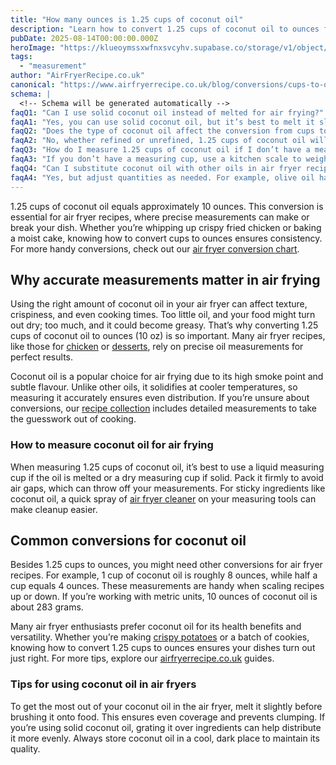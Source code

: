 ```yaml
---
title: "How many ounces is 1.25 cups of coconut oil"
description: "Learn how to convert 1.25 cups of coconut oil to ounces for perfect air fryer recipes every time. Get accurate measurements now!"
pubDate: 2025-08-14T00:00:00.000Z
heroImage: "https://klueoymssxwfnxsvcyhv.supabase.co/storage/v1/object/public/Shmucket/how-many-ounces-is-125-cups-of-coconut-oil.webp"
tags:
  - "measurement"
author: "AirFryerRecipe.co.uk"
canonical: "https://www.airfryerrecipe.co.uk/blog/conversions/cups-to-ounces/how-many-ounces-is-125-cups-of-coconut-oil"
schema: |
  <!-- Schema will be generated automatically -->
faqQ1: "Can I use solid coconut oil instead of melted for air frying?"
faqA1: "Yes, you can use solid coconut oil, but it’s best to melt it slightly for even distribution. Grating solid coconut oil over food works well too, especially for coatings or batters."
faqQ2: "Does the type of coconut oil affect the conversion from cups to ounces?"
faqA2: "No, whether refined or unrefined, 1.25 cups of coconut oil will always equal approximately 10 ounces. The density remains consistent regardless of the type."
faqQ3: "How do I measure 1.25 cups of coconut oil if I don’t have a measuring cup?"
faqA3: "If you don’t have a measuring cup, use a kitchen scale to weigh out 10 ounces. Alternatively, 1.25 cups is equivalent to 20 tablespoons, which can be measured with a tablespoon."
faqQ4: "Can I substitute coconut oil with other oils in air fryer recipes?"
faqA4: "Yes, but adjust quantities as needed. For example, olive oil has a similar density, so 1.25 cups would also be around 10 ounces. Always check smoke points for safe air frying."
---
```

<p>1.25 cups of coconut oil equals approximately 10 ounces. This conversion is essential for air fryer recipes, where precise measurements can make or break your dish. Whether you’re whipping up crispy fried chicken or baking a moist cake, knowing how to convert cups to ounces ensures consistency. For more handy conversions, check out our <a href=https://www.airfryerrecipe.co.uk/air-fryer-conversion-chart>air fryer conversion chart</a>.</p>  

<h2>Why accurate measurements matter in air frying</h2>  
<p>Using the right amount of coconut oil in your air fryer can affect texture, crispiness, and even cooking times. Too little oil, and your food might turn out dry; too much, and it could become greasy. That’s why converting 1.25 cups of coconut oil to ounces (10 oz) is so important. Many air fryer recipes, like those for <a href=https://www.airfryerrecipe.co.uk/recipe-category/chicken>chicken</a> or <a href=https://www.airfryerrecipe.co.uk/recipe-category/dessert>desserts</a>, rely on precise oil measurements for perfect results.</p>  

<p>Coconut oil is a popular choice for air frying due to its high smoke point and subtle flavour. Unlike other oils, it solidifies at cooler temperatures, so measuring it accurately ensures even distribution. If you’re unsure about conversions, our <a href=https://www.airfryerrecipe.co.uk/recipes>recipe collection</a> includes detailed measurements to take the guesswork out of cooking.</p>  

<h3>How to measure coconut oil for air frying</h3>  
<p>When measuring 1.25 cups of coconut oil, it’s best to use a liquid measuring cup if the oil is melted or a dry measuring cup if solid. Pack it firmly to avoid air gaps, which can throw off your measurements. For sticky ingredients like coconut oil, a quick spray of <a href=https://www.airfryerrecipe.co.uk/air-fryer-cleaner>air fryer cleaner</a> on your measuring tools can make cleanup easier.</p>  

<h2>Common conversions for coconut oil</h2>  
<p>Besides 1.25 cups to ounces, you might need other conversions for air fryer recipes. For example, 1 cup of coconut oil is roughly 8 ounces, while half a cup equals 4 ounces. These measurements are handy when scaling recipes up or down. If you’re working with metric units, 10 ounces of coconut oil is about 283 grams.</p>  

<p>Many air fryer enthusiasts prefer coconut oil for its health benefits and versatility. Whether you’re making <a href=https://www.airfryerrecipe.co.uk/recipe-category/potatoes>crispy potatoes</a> or a batch of cookies, knowing how to convert 1.25 cups to ounces ensures your dishes turn out just right. For more tips, explore our <a href=https://www.airfryerrecipe.co.uk>airfryerrecipe.co.uk</a> guides.</p>  

<h3>Tips for using coconut oil in air fryers</h3>  
<p>To get the most out of your coconut oil in the air fryer, melt it slightly before brushing it onto food. This ensures even coverage and prevents clumping. If you’re using solid coconut oil, grating it over ingredients can help distribute it more evenly. Always store coconut oil in a cool, dark place to maintain its quality.</p>
